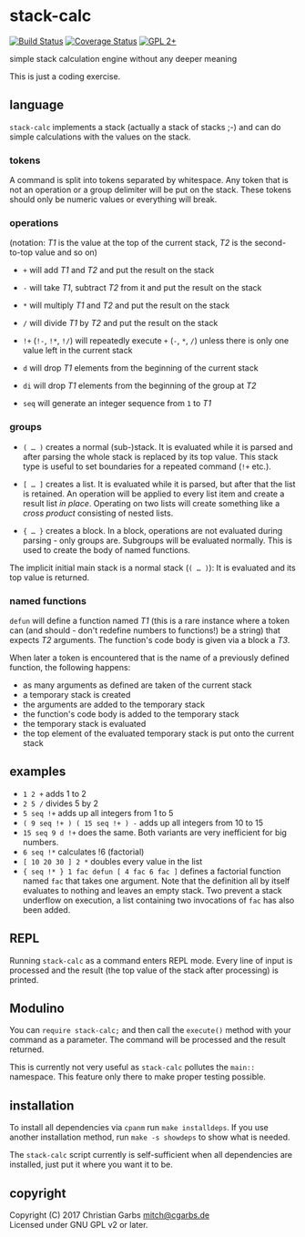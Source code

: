 stack-calc
==========

[![Build Status](https://travis-ci.org/mmitch/stack-calc.svg?branch=master)](https://travis-ci.org/mmitch/stack-calc)
[![Coverage Status](https://codecov.io/github/mmitch/stack-calc/coverage.svg?branch=master)](https://codecov.io/github/mmitch/stack-calc?branch=master)
[![GPL 2+](https://img.shields.io/badge/license-GPL%202%2B-blue.svg)](http://www.gnu.org/licenses/gpl-2.0-standalone.html)

simple stack calculation engine without any deeper meaning

This is just a coding exercise.


language
--------

`stack-calc` implements a stack (actually a stack of stacks ;-) and
can do simple calculations with the values on the stack.

### tokens

A command is split into tokens separated by whitespace.  Any token
that is not an operation or a group delimiter will be put on the
stack.  These tokens should only be numeric values or everything will
break.

### operations

(notation: *T1* is the value at the top of the current stack, *T2* is
the second-to-top value and so on)

 - `+` will add *T1* and *T2* and put the result on the stack
 - `-` will take *T1*, subtract *T2* from it and put the result on the stack
 - `*` will multiply *T1* and *T2* and put the result on the stack
 - `/` will divide *T1* by *T2* and put the result on the stack

 - `!+` (`!-`, `!*`, `!/`) will repeatedly execute `+` (`-`, `*`, `/`)
   unless there is only one value left in the current stack

 - `d` will drop *T1* elements from the beginning of the current stack
 - `di` will drop *T1* elements from the beginning of the group at *T2*

 - `seq` will generate an integer sequence from `1` to *T1*

### groups

 - `( … )` creates a normal (sub-)stack.  It is evaluated while it is
   parsed and after parsing the whole stack is replaced by its top
   value.  This stack type is useful to set boundaries for a repeated
   command (`!+` etc.).

 - `[ … ]` creates a list.  It is evaluated while it is parsed, but
   after that the list is retained.  An operation will be applied to
   every list item and create a result list *in place*.  Operating on
   two lists will create something like a *cross product* consisting
   of nested lists.

 - `{ … }` creates a block.  In a block, operations are not evaluated
   during parsing - only groups are.  Subgroups will be evaluated
   normally.  This is used to create the body of named functions.

The implicit initial main stack is a normal stack (`( … )`): It is
evaluated and its top value is returned.

### named functions

`defun` will define a function named *T1* (this is a rare instance
where a token can (and should - don't redefine numbers to functions!)
be a string) that expects *T2* arguments.  The function's code body is
given via a block a *T3*.

When later a token is encountered that is the name of a previously
defined function, the following happens:

 - as many arguments as defined are taken of the current stack
 - a temporary stack is created
 - the arguments are added to the temporary stack
 - the function's code body is added to the temporary stack
 - the temporary stack is evaluated
 - the top element of the evaluated temporary stack is put onto the
   current stack


examples
--------

 - `1 2 +` adds 1 to 2
 - `2 5 /` divides 5 by 2
 - `5 seq !+` adds up all integers from 1 to 5
 - `( 9 seq !+ ) ( 15 seq !+ ) -` adds up all integers from 10 to 15
 - `15 seq 9 d !+` does the same.  Both variants are very inefficient
   for big numbers.
 - `6 seq !*` calculates !6 (factorial)
 - `[ 10 20 30 ] 2 *` doubles every value in the list
 - `{ seq !* } 1 fac defun [ 4 fac 6 fac ]` defines a factorial
   function named `fac` that takes one argument.  Note that the
   definition all by itself evaluates to nothing and leaves an empty
   stack.  Two prevent a stack underflow on execution, a list
   containing two invocations of `fac` has also been added.


REPL
----

Running `stack-calc` as a command enters REPL mode.  Every line of
input is processed and the result (the top value of the stack after
processing) is printed.


Modulino
--------

You can `require stack-calc;` and then call the `execute()` method
with your command as a parameter.  The command will be processed and
the result returned.

This is currently not very useful as `stack-calc` pollutes the
`main::` namespace.  This feature only there to make proper testing
possible.


installation
------------

To install all dependencies via `cpanm` run `make installdeps`.  If
you use another installation method, run `make -s showdeps` to show what
is needed.

The `stack-calc` script currently is self-sufficient when all
dependencies are installed, just put it where you want it to be.


copyright
---------

Copyright (C) 2017  Christian Garbs <mitch@cgarbs.de>  
Licensed under GNU GPL v2 or later.
